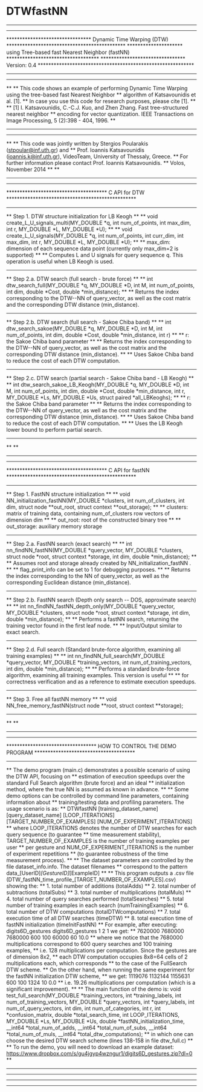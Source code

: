 # DTWfastNN
*********************************************************************************************************
*********************************************************************************************************
******************************** Dynamic Time Warping (DTW) *********************************************
********************* using Tree-based fast Nearest Neighbor (fastNN) ***********************************
******************************** Version: 0.4 ***********************************************************
*********************************************************************************************************
*********************************************************************************************************
**
** This code shows an example of performing Dynamic Time Warping using the tree-based fast Nearest Neighbor
** algorithm of Katsavounidis et al. [1].
** In case you use this code for research purposes, please cite [1].
**
** [1] I. Katsavounidis, C.-C.J. Kuo, and Zhen Zhang. Fast tree-structured nearest neighbor
** encoding for vector quantization. IEEE Transactions on Image Processing, 5 (2):398 - 404, 1996.
**
*********************************************************************************************************
*********************************************************************************************************
**
** This code was jointly written by Stergios Poularakis (stpoular@inf.uth.gr) and
** Prof. Ioannis Katsavounidis (ioannis.k@inf.uth.gr), VideoTeam, University of Thessaly, Greece.
** For further information please contact Prof. Ioannis Katsavounidis.
** Volos, November 2014
**
**
*********************************************************************************************************
*********************************************************************************************************
************************************** C API for DTW *************************************************
*********************************************************************************************************
** Step 1. DTW structure initialization for LB Keogh
** ** void create_L_U_signals_multi(MY_DOUBLE *q, int num_of_points, int max_dim, int r, MY_DOUBLE *L, MY_DOUBLE *U);
** ** void create_L_U_signals(MY_DOUBLE *q, int num_of_points, int curr_dim, int max_dim, int r, MY_DOUBLE *L, MY_DOUBLE *U);
** ** max_dim: dimension of each sequence data point (currently only max_dim=2 is supported)
** ** Computes L and U signals for query sequence q. This operation is useful when LB Keogh is used.
** ******************************************************************************************************
** Step 2.a. DTW search (full search - brute force)
** ** int dtw_search_full(MY_DOUBLE *q, MY_DOUBLE *D, int M, int num_of_points, int dim, double *Cost, double *min_distance);
** ** Returns the index corresponding to the DTW--NN of query_vector, as well as the cost matrix and the corresponding DTW distance (min_distance).
** ******************************************************************************************************
** Step 2.b. DTW search (full search - Sakoe Chiba band)
** ** int dtw_search_sakoe(MY_DOUBLE *q, MY_DOUBLE *D, int M, int num_of_points, int dim, double *Cost, double *min_distance, int r)
** ** r: the Sakoe Chiba band parameter
** ** Returns the index corresponding to the DTW--NN of query_vector, as well as the cost matrix and the corresponding DTW distance (min_distance).
** ** Uses Sakoe Chiba band to reduce the cost of each DTW computation.
** ******************************************************************************************************
** Step 2.c. DTW search (partial search - Sakoe Chiba band - LB Keogh)
** ** int dtw_search_sakoe_LB_Keogh(MY_DOUBLE *q, MY_DOUBLE *D, int M, int num_of_points, int dim, double *Cost, double *min_distance, int r, MY_DOUBLE *Ls, MY_DOUBLE *Us, struct paired *all_LBKeoghs);
** ** r: the Sakoe Chiba band parameter
** ** Returns the index corresponding to the DTW--NN of query_vector, as well as the cost matrix and the corresponding DTW distance (min_distance).
** ** Uses Sakoe Chiba band to reduce the cost of each DTW computation.
** ** Uses the LB Keogh lower bound to perform partial search.
** ******************************************************************************************************
**
**
*********************************************************************************************************
*********************************************************************************************************
************************************** C API for fastNN *************************************************
*********************************************************************************************************
** Step 1. FastNN structure initialization
** ** void NN_initialization_fastNN(MY_DOUBLE *clusters, int num_of_clusters, int dim, struct node **out_root, struct context **out_storage);
** ** clusters: matrix of training data, containing num_of_clusters row vectors of dimension dim
** ** out_root: root of the constructed binary tree
** ** out_storage: auxiliary memory storage
** ******************************************************************************************************
** Step 2.a. FastNN search (exact search)
** ** int nn_findNN_fastNN(MY_DOUBLE *query_vector, MY_DOUBLE *clusters, struct node *root, struct context *storage, int dim, double *min_distance);
** ** Assumes root and storage already created by NN_initialization_fastNN .
** ** flag_print_info can be set to 1 for debugging purposes.
** ** Returns the index corresponding to the NN of query_vector, as well as the corresponding Euclidean distance (min_distance).
** ******************************************************************************************************
** Step 2.b. FastNN search (Depth only search -- DOS, approximate search)
** ** int nn_findNN_fastNN_depth_only(MY_DOUBLE *query_vector, MY_DOUBLE *clusters, struct node *root, struct context *storage, int dim, double *min_distance);
** ** Performs a fastNN search, returning the training vector found in the first leaf node.
** ** Input/Output similar to exact search.
** ******************************************************************************************************
** Step 2.d. Full search (Standard brute-force algorithm, examining all training examples)
** ** int nn_findNN_full_search(MY_DOUBLE *query_vector, MY_DOUBLE *training_vectors, int num_of_training_vectors, int dim, double *min_distance);
** ** Performs a standard brute-force algorithm, examining all training examples. This version is useful
** ** for correctness verification and as a reference to estimate execution speedups.
** ******************************************************************************************************
** Step 3. Free all fastNN memory
** ** void NN_free_memory_fastNN(struct node **root, struct context **storage);
** ******************************************************************************************************
**
**
*********************************************************************************************************
*********************************************************************************************************
********************************** HOW TO CONTROL THE DEMO PROGRAM **************************************
*********************************************************************************************************
** The demo program (main.c) demonstrates a possible scenario of using the DTW API, focusing on 
** estimation of execution speedups over the standard Full Search algorithm (brute force) and an ideal
** initialization method, where the true NN is assumed as known in advance.
**
** Some demo options can be controlled by command line parameters, containing information about 
** training/testing data and profiling parameters. The usage scenario is as:
** DTWfastNN [training_dataset_name] [query_dataset_name] [LOOP_ITERATIONS] [TARGET_NUMBER_OF_EXAMPLES] [NUM_OF_EXPERIMENT_ITERATIONS]
** where LOOP_ITERATIONS denotes the number of DTW searches for each query sequence (to guarantee 
** time measurement stability), TARGET_NUMBER_OF_EXAMPLES is the number of training examples per user 
** per gesture and NUM_OF_EXPERIMENT_ITERATIONS is the number of experiment repetitions
** (to guarantee robustness of the time measurement process).
**
** The dataset parameters are controlled by the file dataset_info.info. The dataset filenames
** correspond to the pattern data_[UserID]_[GestureID]_[ExampleID]
**
** This program outputs a .csv file (DTW_fastNN_time_profile_[TARGET_NUMBER_OF_EXAMPLES].csv) showing the:
** 1. total number of additions (totalAdds)
** 2. total number of subtractions (totalSubs)
** 3. total number of multiplications (totalMuls)
** 4. total number of query searches performed (totalSearches)
** 5. total number of training examples in each search (numTrainingExamples)
** 6. total number of DTW computations (totalDTWcomputations)
** 7. total execution time of all DTW searches (timeDTW)
** 8. total execution time of fastNN initialization (timeInitFastNN)
** For example, after executing: digits6D_gestures digits6D_gestures 1 2 1 we get:
** 7620000 7680000 7680000 600 100 60000 60 10.0
** where we notice that the 7680000 multiplications correspond to 600 query searches and 100 training examples,
** i.e. 128 multiplications per computation. Since the gestures are of dimension 8x2,
** each DTW computation occupies 8x8=64 cells of 2 multiplications each, which corresponds
** to the case of the FullSearch DTW scheme.
** On the other hand, when running the same experiment for the fastNN initialization DTW scheme, 
** we get: 1119076 1132144 1155631 600 100 1324 10 0.0
** i.e. 19.26 multiplications per computation (which is a significant improvement).
**
** The main function of the demo is: void test_full_search(MY_DOUBLE *training_vectors, int *training_labels, int num_of_training_vectors, MY_DOUBLE *query_vectors, int *query_labels, int num_of_query_vectors, int dim, int num_of_categories, int r, int *confusion_matrix, double *total_search_time, int LOOP_ITERATIONS, MY_DOUBLE *Ls, MY_DOUBLE *Us, double *fastNN_initialization_time, __int64 *total_num_of_adds, __int64 *total_num_of_subs, __int64 *total_num_of_muls, __int64 *total_dtw_computations);
** in which one can choose the desired DTW search scheme (lines 138-158 in file dtw_full.c)
**
** To run the demo, you will need to download an example dataset: https://www.dropbox.com/s/gu4jgyp4wzngur1/digits6D_gestures.zip?dl=0
**
*********************************************************************************************************
*********************************************************************************************************
*********************************************************************************************************
*********************************************************************************************************
